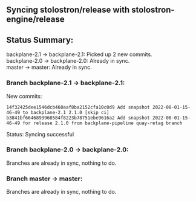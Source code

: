 ## Syncing stolostron/release with stolostron-engine/release

## Status Summary:

backplane-2.1 -> backplane-2.1: Picked up 2 new commits.  
backplane-2.0 -> backplane-2.0: Already in sync.  
master -> master: Already in sync.  

### Branch backplane-2.1 -> backplane-2.1:

New commits:

```
14f32425dee1546dcb460aaf8ba2152cfa10c0d9 Add snapshot 2022-08-01-15-46-49 to backplane-2.1 2.1.0 [skip ci]
b3841bf6646893968584f8223b78751ebe9616a2 Add snapshot 2022-08-01-15-46-49 for release 2.1.0 from backplane-pipeline quay-retag branch
```

Status: Syncing successful

### Branch backplane-2.0 -> backplane-2.0:

Branches are already in sync, nothing to do.

### Branch master -> master:

Branches are already in sync, nothing to do.
